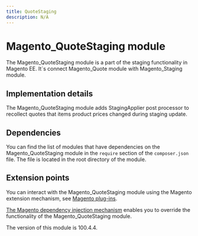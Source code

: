 ```yaml
---
title: QuoteStaging
description: N/A
---
```


# Magento_QuoteStaging module

The Magento_QuoteStaging module is a part of the staging functionality in Magento EE. It`s connect Magento_Quote module with Magento_Staging module.

## Implementation details

The Magento_QuoteStaging module adds StagingApplier post processor to recollect quotes that items product prices changed during staging update.

## Dependencies

You can find the list of modules that have dependencies on the Magento_QuoteStaging module in the `require` section of the `composer.json` file. The file is located in the root directory of the module.

## Extension points

You can interact with the Magento_QuoteStaging module using the Magento extension mechanism, see [Magento plug-ins](https://developer.adobe.com/commerce/php/development/components/plugins/).

[The Magento dependency injection mechanism](https://developer.adobe.com/commerce/php/development/components/dependency-injection/) enables you to override the functionality of the Magento_QuoteStaging module.

<InlineAlert slots="text" />
The version of this module is 100.4.4.
